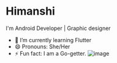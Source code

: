   # Himanshi
 I'm Android Developer | Graphic designer 
- 🌱 I’m currently learning Flutter
- 😄 Pronouns: She/Her
- ⚡ Fun fact: I am a Go-getter.                    ![image](https://github.com/Himanshi67/Himanshi/assets/89627478/7aafc456-081e-4201-8c00-ee4efb7cf90c)

